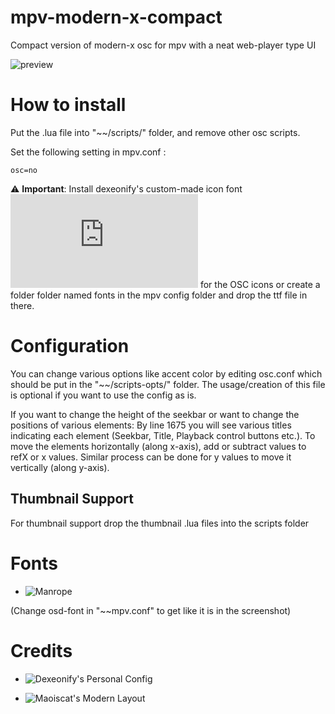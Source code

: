 # mpv-modern-x-compact
Compact version of modern-x osc for mpv with a neat web-player type UI

![preview](https://raw.githubusercontent.com/1-minute-to-midnight/mpv-morden-x-compact/main/preview.png)

# How to install
Put the .lua file into "~~/scripts/" folder, and remove other osc scripts.

Set the following setting in mpv.conf :

`osc=no`

:warning: **Important**: Install dexeonify's custom-made icon font ![modernx-osc-icon.ttf](https://github.com/1-minute-to-midnight/mpv-morden-x-compact/raw/main/modernx-osc-icon.ttf) for the OSC icons or create a folder folder named fonts in the mpv config folder and drop the ttf file in there.

# Configuration
You can change various options like accent color by editing osc.conf which should be put in the "~~/scripts-opts/" folder. The usage/creation of this file is optional if you want to use the config as is.

If you want to change the height of the seekbar or want to change the positions of various elements:
By line 1675 you will see various titles indicating each element (Seekbar, Title, Playback control buttons etc.). To move the elements horizontally (along x-axis), add or subtract values to refX or x values. Similar process can be done for y values to move it vertically (along y-axis).

## Thumbnail Support
For thumbnail support drop the thumbnail .lua files into the scripts folder
 
# Fonts
- ![Manrope](https://github.com/sharanda/manrope)

(Change osd-font in "~~mpv.conf" to get like it is in the screenshot)

# Credits
- ![Dexeonify's Personal Config](https://github.com/dexeonify/mpv-config)

- ![Maoiscat's Modern Layout](https://github.com/maoiscat/mpv-osc-morden)
